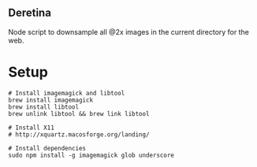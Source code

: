 Deretina
--------------

Node script to downsample all @2x images in the current directory for the web.

# Setup
```
# Install imagemagick and libtool
brew install imagemagick
brew install libtool
brew unlink libtool && brew link libtool

# Install X11
# http://xquartz.macosforge.org/landing/

# Install dependencies
sudo npm install -g imagemagick glob underscore
```


